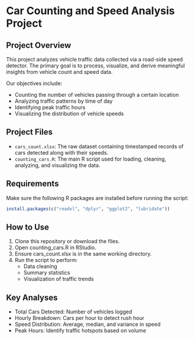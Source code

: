 # Car Counting and Speed Analysis Project

## Project Overview

This project analyzes vehicle traffic data collected via a road-side speed detector. The primary goal is to process, visualize, and derive meaningful insights from vehicle count and speed data.

Our objectives include:
- Counting the number of vehicles passing through a certain location
- Analyzing traffic patterns by time of day
- Identifying peak traffic hours
- Visualizing the distribution of vehicle speeds

## Project Files

- `cars_count.xlsx`: The raw dataset containing timestamped records of cars detected along with their speeds.
- `counting_cars.R`: The main R script used for loading, cleaning, analyzing, and visualizing the data.

## Requirements

Make sure the following R packages are installed before running the script:

```r
install.packages(c("readxl", "dplyr", "ggplot2", "lubridate"))
```

## How to Use
1. Clone this repository or download the files.
2. Open counting_cars.R in RStudio.
3. Ensure cars_count.xlsx is in the same working directory.
4. Run the script to perform:
   - Data cleaning
   - Summary statistics
   - Visualization of traffic trends
  
## Key Analyses
- Total Cars Detected: Number of vehicles logged
- Hourly Breakdown: Cars per hour to detect rush hour
- Speed Distribution: Average, median, and variance in speed
- Peak Hours: Identify traffic hotspots based on volume



        

